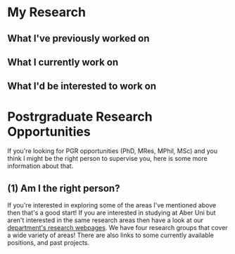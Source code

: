# My Research
## What I've previously worked on
## What I currently work on
## What I'd be interested to work on

# Postrgraduate Research Opportunities
If you're looking for PGR opportunities (PhD, MRes, MPhil, MSc) and you think I might be the right person to supervise you, here is some more information about that.

## (1) Am I the right person?
If you're interested in exploring some of the areas I've mentioned above then that's a good start! If you are interested in studying at Aber Uni but aren't interested in the same research areas then have a look at our [department's research webpages](https://www.aber.ac.uk/en/cs/research/). We have four research groups that cover a wide variety of areas! There are also links to some currently available positions, and past projects.


